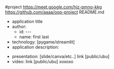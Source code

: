 #project
https://meet.google.com/hjz-pmno-kkg
https://github.com/aaaa/oop-project
README.md
- application title
- author: 
  * id: ---
  * name: first last
- technology: [pygame/streamlit]
- application description:

* presentation: [slide/canva/etc..] link [public/ubu]
* video: link [public/ubu]
 xoxoxo
